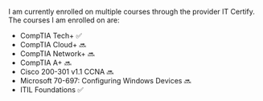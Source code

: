 I am currently enrolled on multiple courses through the provider IT Certify. The courses I am enrolled on are:

  - CompTIA Tech+ ✅
  - CompTIA Cloud+ 🔜
  - CompTIA Network+ 🔜
  - CompTIA A+ 🔜
  - Cisco 200-301 v1.1 CCNA 🔜
  - Microsoft 70-697: Configuring Windows Devices 🔜
  - ITIL Foundations ✅